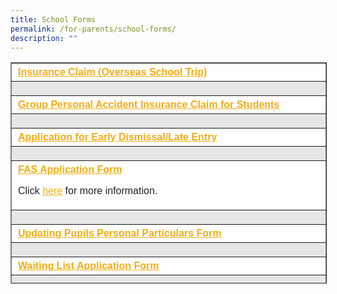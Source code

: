 ```yaml
---
title: School Forms
permalink: /for-parents/school-forms/
description: ""
---
```

<table class="alignleft" border="1" style="box-sizing: inherit; border-collapse: collapse; border-spacing: 0px; max-width: 100%; margin-right: 10px; color: rgb(34, 34, 34); font-family: &quot;Source Sans Pro&quot;, sans-serif; font-size: 16px; font-style: normal; font-variant-ligatures: normal; font-variant-caps: normal; font-weight: 400; letter-spacing: normal; orphans: 2; text-align: start; text-transform: none; white-space: normal; widows: 2; word-spacing: 0px; -webkit-text-stroke-width: 0px; background-color: rgb(255, 255, 255); text-decoration-thickness: initial; text-decoration-style: initial; text-decoration-color: initial; width: 792.225px; height: 352px;"><tbody style="box-sizing: inherit;"><tr style="box-sizing: inherit; background: rgb(255, 255, 255); height: 23px;"><td style="box-sizing: inherit; padding: 5px 10px; width: 791.225px; height: 23px;"><strong style="box-sizing: inherit; font-weight: bold;"><a href="https://onlinetravelclaim.income.com.sg/travel-claim-web/travel" target="_blank" rel="noopener noreferrer" style="box-sizing: inherit; background-color: transparent; transition: all 0.25s ease-in-out 0s; text-decoration: underline; color: rgb(241, 174, 22);">Insurance Claim (Overseas School Trip)</a></strong></td></tr><tr style="box-sizing: inherit; background: rgb(230, 230, 230); height: 23px;"><td style="box-sizing: inherit; padding: 5px 10px; width: 791.225px; height: 23px;"></td></tr><tr style="box-sizing: inherit; background: rgb(255, 255, 255); height: 23px;"><td style="box-sizing: inherit; padding: 5px 10px; width: 791.225px; height: 23px;"><strong style="box-sizing: inherit; font-weight: bold;"><a href="https://studentgpa.incomegroupins.com.sg/#/dashboard" target="_blank" rel="noopener noreferrer" style="box-sizing: inherit; background-color: transparent; transition: all 0.25s ease-in-out 0s; text-decoration: underline; color: rgb(241, 174, 22);">Group Personal Accident Insurance Claim for Students</a></strong></td></tr><tr style="box-sizing: inherit; background: rgb(230, 230, 230); height: 23px;"><td style="box-sizing: inherit; padding: 5px 10px; width: 791.225px; height: 23px;"></td></tr><tr style="box-sizing: inherit; background: rgb(255, 255, 255); height: 23px;"><td style="box-sizing: inherit; padding: 5px 10px; width: 791.225px; height: 23px;"><strong style="box-sizing: inherit; font-weight: bold;"><a href="/files/Early-Dismissal-Form_Aug2021.pdf" target="_blank" rel="attachment noopener wp-att-4449 noreferrer" style="box-sizing: inherit; background-color: transparent; transition: all 0.25s ease-in-out 0s; text-decoration: underline; color: rgb(241, 174, 22);">Application for Early Dismissal/Late Entry</a></strong></td></tr><tr style="box-sizing: inherit; background: rgb(230, 230, 230); height: 23px;"><td style="box-sizing: inherit; padding: 5px 10px; width: 791.225px; height: 23px;"></td></tr><tr style="box-sizing: inherit; background: rgb(255, 255, 255); height: 23px;"><td style="box-sizing: inherit; padding: 5px 10px; width: 791.225px; height: 23px;"><strong style="box-sizing: inherit; font-weight: bold;"><a href="/files/MOE-FAS-Application-Form-2023.pdf" target="_blank" rel="attachment noopener wp-att-4428 noreferrer" style="box-sizing: inherit; background-color: transparent; transition: all 0.25s ease-in-out 0s; text-decoration: underline; color: rgb(241, 174, 22);">FAS Application Form</a></strong><p style="box-sizing: inherit; font-size: 1em;"></p><p style="box-sizing: inherit; font-size: 1em;">Click<span>&nbsp;</span><a href="https://www.moe.gov.sg/financial-matters/financial-assistance." target="_blank" rel="noopener noreferrer" style="box-sizing: inherit; background-color: transparent; transition: all 0.25s ease-in-out 0s; text-decoration: underline; color: rgb(241, 174, 22);">here</a><span>&nbsp;</span>for more information.</p></td></tr><tr style="box-sizing: inherit; background: rgb(230, 230, 230); height: 23px;"><td style="box-sizing: inherit; padding: 5px 10px; width: 791.225px; height: 23px;"></td></tr><tr style="box-sizing: inherit; background: rgb(255, 255, 255); height: 23px;"><td style="box-sizing: inherit; padding: 5px 10px; width: 791.225px; height: 23px;"><strong style="box-sizing: inherit; font-weight: bold;"><a href="/files/Updating_Pupils_Personal_Particulars_Form.pdf" target="_blank" rel="noopener noreferrer" style="box-sizing: inherit; background-color: transparent; transition: all 0.25s ease-in-out 0s; text-decoration: underline; color: rgb(241, 174, 22);">Updating Pupils Personal Particulars Form</a></strong></td></tr><tr style="box-sizing: inherit; background: rgb(230, 230, 230); height: 23px;"><td style="box-sizing: inherit; padding: 5px 10px; width: 791.225px; height: 23px;"></td></tr><tr style="box-sizing: inherit; background: rgb(255, 255, 255); height: 23px;"><td style="box-sizing: inherit; padding: 5px 10px; width: 791.225px; height: 22px;"><strong style="box-sizing: inherit; font-weight: bold;"><a href="https://go.gov.sg/2sndf2" target="_blank" rel="attachment noopener wp-att-4493 noreferrer" style="box-sizing: inherit; background-color: transparent; transition: all 0.25s ease-in-out 0s; text-decoration: underline; color: rgb(241, 174, 22);">Waiting List Application Form</a></strong></td></tr><tr style="box-sizing: inherit; background: rgb(230, 230, 230); height: 23px;"><td style="box-sizing: inherit; padding: 5px 10px; width: 791.225px; height: 23px;"></td></tr><tr style="box-sizing: inherit; background: rgb(255, 255, 255); height: 23px;"><td style="box-sizing: inherit; padding: 5px 10px; width: 791.225px; height: 23px;"><strong style="box-sizing: inherit; font-weight: bold;"><a href="https://form.gov.sg/60b9aedef7c4df0012115bf1" target="_blank" rel="noopener noreferrer" style="box-sizing: inherit; background-color: transparent; transition: all 0.25s ease-in-out 0s; text-decoration: underline; color: rgb(241, 174, 22);">Leave of Absence Application Form</a></strong></td></tr><tr style="box-sizing: inherit; background: rgb(230, 230, 230); height: 23px;"><td style="box-sizing: inherit; padding: 5px 10px; width: 791.225px; height: 23px;"></td></tr><tr style="box-sizing: inherit; background: rgb(255, 255, 255); height: 31px;"><td style="box-sizing: inherit; padding: 5px 10px; width: 791.225px; height: 31px;"><br style="box-sizing: inherit;"><strong style="box-sizing: inherit; font-weight: bold;"><span style="box-sizing: inherit; text-decoration: underline;">Student Care Centre </span></strong><br style="box-sizing: inherit;">Please contact our Student Care Centre for registration enquiries<br style="box-sizing: inherit;">Singapore EduSmart Student Care Centre @ CHIJ Primary (Toa Payoh)<br style="box-sizing: inherit;">628 Lorong 1 Toa Payoh Singapore 319765<br style="box-sizing: inherit;">Email: chijtp_sccops@singaporeedusmart.edu.sg<br style="box-sizing: inherit;">Tel: 9777 3768</td></tr></tbody></table>